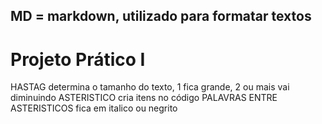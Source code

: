 ## MD = markdown, utilizado para formatar textos

# Projeto Prático I

HASTAG determina o tamanho do texto, 1 fica grande, 2 ou mais vai diminuindo
ASTERISTICO cria itens no código
PALAVRAS ENTRE ASTERISTICOS fica em italico ou negrito